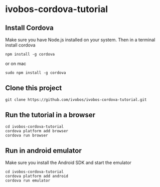 # ivobos-cordova-tutorial

## Install Cordova
Make sure you have Node.js installed on your system.
Then in a terminal install cordova
```
npm install -g cordova
```
or on mac
```
sudo npm install -g cordova
```

## Clone this project
```
git clone https://github.com/ivobos/ivobos-cordova-tutorial.git
```

## Run the tutorial in a browser
```
cd ivobos-cordova-tutorial
cordova platform add browser
cordova run browser
```

## Run in android emulator
Make sure you install the Android SDK and start the emulator
```
cd ivobos-cordova-tutorial
cordova platform add android
cordova run emulator
```


